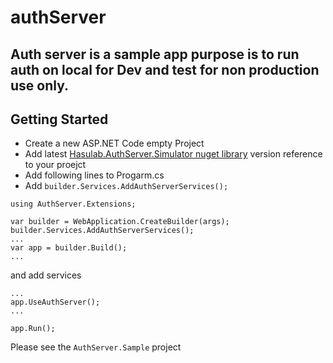 # authServer
## Auth server is a sample app purpose is to run auth on local for Dev and test for non production use only.
## Getting Started 

* Create a new ASP.NET Code empty Project
* Add latest [Hasulab.AuthServer.Simulator nuget library](https://www.nuget.org/packages/Hasulab.AuthServer.Simulator/) version reference to your proejct
* Add following lines to Progarm.cs
* Add ```builder.Services.AddAuthServerServices();```
```
using AuthServer.Extensions;

var builder = WebApplication.CreateBuilder(args);
builder.Services.AddAuthServerServices();
...
var app = builder.Build();
...
```
and add services 
```
...
app.UseAuthServer();
...

app.Run();
```

Please see the ```AuthServer.Sample``` project